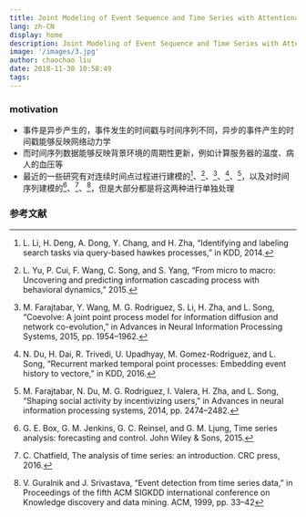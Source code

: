 ```yaml
---
title: Joint Modeling of Event Sequence and Time Series with Attentional论文笔记
lang: zh-CN
display: home
description: Joint Modeling of Event Sequence and Time Series with Attentional论文笔记
image: '/images/3.jpg'
author: chaochao liu
date: 2018-11-30 10:58:49
tags:
---
```

### motivation

* 事件是异步产生的，事件发生的时间戳与时间序列不同，异步的事件产生的时间戳能够反映网络动力学
* 而时间序列数据能够反映背景环境的周期性更新，例如计算服务器的温度、病人的血压等
* 最近的一些研究有对连续时间点过程进行建模的[^1]、[^2]、[^3]、[^4]、[^5]，以及对时间序列建模的[^6]、[^7]、[^8]，但是大部分都是将这两种进行单独处理

<!--more-->


### 参考文献
[^1]: L. Li, H. Deng, A. Dong, Y. Chang, and H. Zha, “Identifying and labeling search tasks via query-based hawkes processes,” in KDD, 2014.
[^2]: L. Yu, P. Cui, F. Wang, C. Song, and S. Yang, “From micro to macro: Uncovering and predicting information cascading process with behavioral dynamics,” 2015.
[^3]: M. Farajtabar, Y. Wang, M. G. Rodriguez, S. Li, H. Zha, and L. Song, “Coevolve: A joint point process model for information diffusion and network co-evolution,” in Advances in Neural Information Processing Systems, 2015, pp. 1954–1962.
[^4]: N. Du, H. Dai, R. Trivedi, U. Upadhyay, M. Gomez-Rodriguez, and L. Song, “Recurrent marked temporal point processes: Embedding event history to vectore,” in KDD, 2016.
[^5]: M. Farajtabar, N. Du, M. G. Rodriguez, I. Valera, H. Zha, and L. Song, “Shaping social activity by incentivizing users,” in Advances in neural information processing systems, 2014, pp. 2474–2482.
[^6]: G. E. Box, G. M. Jenkins, G. C. Reinsel, and G. M. Ljung, Time series analysis: forecasting and control. John Wiley & Sons, 2015.
[^7]: C. Chatfield, The analysis of time series: an introduction. CRC press, 2016.
[^8]: V. Guralnik and J. Srivastava, “Event detection from time series data,” in Proceedings of the fifth ACM SIGKDD international conference on Knowledge discovery and data mining. ACM, 1999, pp. 33–42
